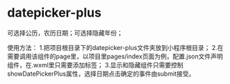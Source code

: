 # datepicker-plus
可选择公历，农历日期；可选择隐藏年份；

使用方法：
1.把项目根目录下的datepicker-plus文件夹放到小程序根目录；
2.在需要调用该组件的page里，以项目里pages/index页面为例，配置.json文件声明组件，在.wxml里只需要添加<datepicker-plus bind:submit='submit' showDatePickerPlus='{{show}}'></datepicker-plus>标签；
3.显示和隐藏组件只需要控制showDatePickerPlus属性，选择日期点击确定的事件由submit接受。
